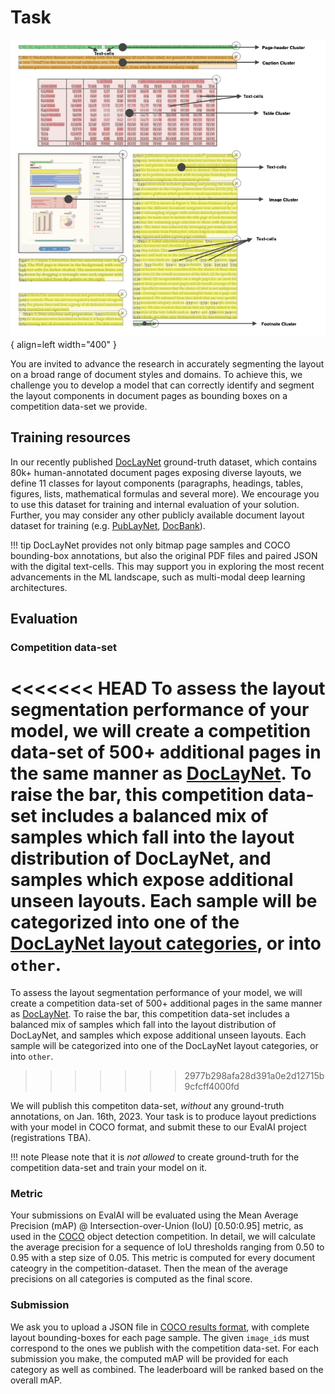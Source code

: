 # Task

![Complex layouts](figures/explain_pdf_cluster.png){ align=left width="400" }

You are invited to advance the research in accurately segmenting the layout on a broad range of document styles and domains. To achieve this, we challenge you to develop a model that can correctly identify and segment the layout components in document pages as bounding boxes on a competition data-set we provide.

## Training resources

In our recently published [DocLayNet](https://github.com/DS4SD/DocLayNet) ground-truth dataset, which contains 80k+ human-annotated document pages exposing diverse layouts, we define 11 classes for layout components (paragraphs, headings, tables, figures, lists, mathematical formulas and several more). We encourage you to use this dataset for training and internal evaluation of your solution.
Further, you may consider any other publicly available document layout dataset for training (e.g. [PubLayNet](https://github.com/ibm-aur-nlp/PubLayNet), [DocBank](https://github.com/doc-analysis/DocBank)).

!!! tip 
        DocLayNet provides not only bitmap page samples and COCO bounding-box annotations, but also the original PDF files and paired JSON with the digital text-cells. This may support you in exploring the most recent advancements in the ML landscape, such as multi-modal deep learning architectures.
        
 
## Evaluation

### Competition data-set

<<<<<<< HEAD
To assess the layout segmentation performance of your model, we will create a competition data-set of 500+ additional pages in the same manner as [DocLayNet](https://github.com/DS4SD/DocLayNet). To raise  the bar, this competition data-set includes a balanced mix of samples which fall into the layout distribution of DocLayNet, and samples which expose additional unseen layouts. Each sample will be categorized into one of the [DocLayNet layout categories](https://github.com/DS4SD/DocLayNet#example-coco-image-record), or into `other`.
=======
To assess the layout segmentation performance of your model, we will create a competition data-set of 500+ additional pages in the same manner as [DocLayNet](https://github.com/DS4SD/DocLayNet). To raise  the bar, this competition data-set includes a balanced mix of samples which fall into the layout distribution of DocLayNet, and samples which expose additional unseen layouts. Each sample will be categorized into one of the DocLayNet layout categories, or into `other`.
>>>>>>> 2977b298afa28d391a0e2d12715b9cfcff4000fd

We will publish this competiton data-set, _without_ any ground-truth annotations, on Jan. 16th, 2023. Your task is to produce layout predictions with your model in COCO format, and submit these to our EvalAI project (registrations TBA). 

!!! note
		Please note that it is _not allowed_ to create ground-truth for the competition data-set and train your model on it. 

### Metric

Your submissions on EvalAI will be evaluated using the Mean Average Precision (mAP) @ Intersection-over-Union (IoU) [0.50:0.95] metric, as used in the [COCO](https://cocodataset.org/) object detection competition.  In detail, we will calculate the average precision for a sequence of IoU thresholds ranging from 0.50 to 0.95 with a step size of 0.05. This metric is computed for every document cateogry in the competition-dataset. Then the mean of the average precisions on all categories is computed as the final score.

### Submission 

We ask you to upload a JSON file in [COCO results format](https://cocodataset.org/#format-results), with complete layout bounding-boxes for each page sample. The given `image_id`s must correspond to the ones we publish with the competition data-set. For each submission you make, the computed mAP will be provided for each category as well as combined. The leaderboard will be ranked based on the overall mAP.
